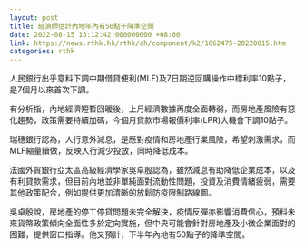```yaml
---
layout: post
title: 經濟師估計內地年內有50點子降準空間
date: 2022-08-15 13:12:42.000000000 +08:00
link: https://news.rthk.hk/rthk/ch/component/k2/1662475-20220815.htm
categories: rthk
---
```


人民銀行出乎意料下調中期借貸便利(MLF)及7日期逆回購操作中標利率10點子，是7個月以來首次下調。

有分析指，內地經濟短暫回暖後，上月經濟數據再度全面轉弱，而房地產風險有惡化趨勢，政策需要持續加碼，今個月貸款市場報價利率(LPR)大機會下調10點子。

瑞穗銀行認為，人行意外減息，是應對疫情和房地產行業風險，希望刺激需求，而MLF縮量續做，反映人行減少投放，同時降低成本。

法國外貿銀行亞太區高級經濟學家吳卓殷認為，雖然減息有助降低企業成本，以及有利貸款需求，但目前內地並非單純面對流動性問題，投資及消費情緒疲弱，需要其他政策配合，例如提供更加清晰的放鬆防疫限制路線圖。

吳卓殷說，房地產的停工停貸問題未完全解決，疫情反彈亦影響消費信心，預料未來貨幣政策傾向全面性多於定向實施，但中央可能會針對房地產及小微企業面對的困難，提供窗口指導。他又預計，下半年內地有50點子的降準空間。
